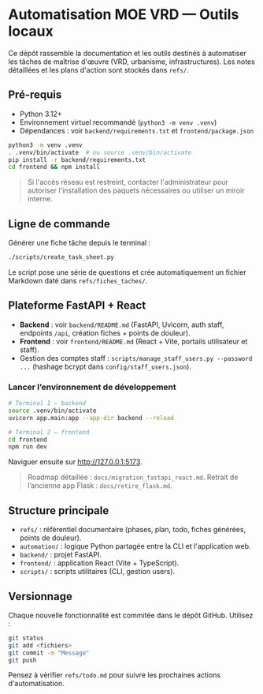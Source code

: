 # Automatisation MOE VRD — Outils locaux

Ce dépôt rassemble la documentation et les outils destinés à automatiser les tâches de maîtrise d'œuvre (VRD, urbanisme, infrastructures). Les notes détaillées et les plans d'action sont stockés dans `refs/`.

## Pré-requis

- Python 3.12+
- Environnement virtuel recommandé (`python3 -m venv .venv`)
- Dépendances : voir `backend/requirements.txt` et `frontend/package.json`

```bash
python3 -m venv .venv
. .venv/bin/activate  # ou source .venv/bin/activate
pip install -r backend/requirements.txt
cd frontend && npm install
```

> Si l'accès réseau est restreint, contacter l'administrateur pour autoriser l'installation des paquets nécessaires ou utiliser un miroir interne.

## Ligne de commande

Générer une fiche tâche depuis le terminal :

```bash
./scripts/create_task_sheet.py
```

Le script pose une série de questions et crée automatiquement un fichier Markdown daté dans `refs/fiches_taches/`.

## Plateforme FastAPI + React

- **Backend** : voir `backend/README.md` (FastAPI, Uvicorn, auth staff, endpoints `/api`, création fiches + points de douleur).
- **Frontend** : voir `frontend/README.md` (React + Vite, portails utilisateur et staff).
- Gestion des comptes staff : `scripts/manage_staff_users.py --password ...` (hashage bcrypt dans `config/staff_users.json`).

### Lancer l’environnement de développement

```bash
# Terminal 1 — backend
source .venv/bin/activate
uvicorn app.main:app --app-dir backend --reload

# Terminal 2 — frontend
cd frontend
npm run dev
```

Naviguer ensuite sur <http://127.0.0.1:5173>.

> Roadmap détaillée : `docs/migration_fastapi_react.md`. Retrait de l’ancienne app Flask : `docs/retire_flask.md`.

## Structure principale

- `refs/` : référentiel documentaire (phases, plan, todo, fiches générées, points de douleur).
- `automation/` : logique Python partagée entre la CLI et l'application web.
- `backend/` : projet FastAPI.
- `frontend/` : application React (Vite + TypeScript).
- `scripts/` : scripts utilitaires (CLI, gestion users).

## Versionnage

Chaque nouvelle fonctionnalité est commitée dans le dépôt GitHub. Utilisez :

```bash
git status
git add <fichiers>
git commit -m "Message"
git push
```

Pensez à vérifier `refs/todo.md` pour suivre les prochaines actions d'automatisation.
